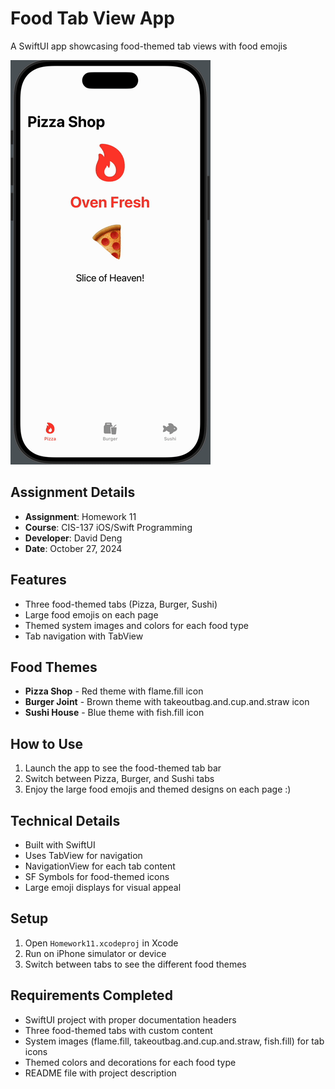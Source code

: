 # Food Tab View App
A SwiftUI app showcasing food-themed tab views with food emojis

![App Demo](tab_demo.gif)

## Assignment Details
- **Assignment**: Homework 11
- **Course**: CIS-137 iOS/Swift Programming
- **Developer**: David Deng
- **Date**: October 27, 2024

## Features
- Three food-themed tabs (Pizza, Burger, Sushi)
- Large food emojis on each page
- Themed system images and colors for each food type
- Tab navigation with TabView

## Food Themes
- **Pizza Shop** - Red theme with flame.fill icon
- **Burger Joint** - Brown theme with takeoutbag.and.cup.and.straw icon  
- **Sushi House** - Blue theme with fish.fill icon

## How to Use
1. Launch the app to see the food-themed tab bar
2. Switch between Pizza, Burger, and Sushi tabs
3. Enjoy the large food emojis and themed designs on each page :)

## Technical Details
- Built with SwiftUI
- Uses TabView for navigation
- NavigationView for each tab content
- SF Symbols for food-themed icons
- Large emoji displays for visual appeal

## Setup
1. Open `Homework11.xcodeproj` in Xcode
2. Run on iPhone simulator or device
3. Switch between tabs to see the different food themes

## Requirements Completed
- SwiftUI project with proper documentation headers
- Three food-themed tabs with custom content
- System images (flame.fill, takeoutbag.and.cup.and.straw, fish.fill) for tab icons
- Themed colors and decorations for each food type
- README file with project description
